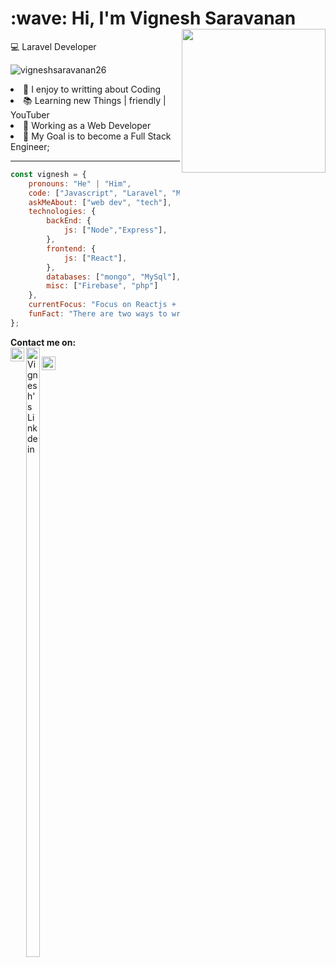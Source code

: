 
<h1>
 :wave: Hi,
  I'm  Vignesh Saravanan
  <img align='right' src="https://media.giphy.com/media/i1JHRZSXO9LZZDHqii/giphy.gif" width="230">
</h1>
   <p>
   <g-emoji class="g-emoji" alias="computer" fallback-src="https://github.githubassets.com/images/icons/emoji/unicode/1f4bb.png">💻</g-emoji>
    Laravel Developer
   </p>
  
<p align="left">
  <img
    src="https://komarev.com/ghpvc/?username=VigneshSaravanan26"
    alt="vigneshsaravanan26"
  />
</p>
<li>
  <g-emoji class="g-emoji" alias="memo" fallback-src="https://github.githubassets.com/images/icons/emoji/unicode/1f4dd.png">📝</g-emoji>
  I enjoy to writting about Coding
</li>
<li>
  <g-emoji class="g-emoji" alias="books" fallback-src="https://github.githubassets.com/images/icons/emoji/unicode/1f4da.png">📚</g-emoji>
  Learning new Things | friendly | YouTuber
</li>
<li>
 <g-emoji class="g-emoji" alias="gem" fallback-src="https://github.githubassets.com/images/icons/emoji/unicode/1f48e.png">💎</g-emoji>
  Working as a  Web Developer
</li>
<li>
  <g-emoji class="g-emoji" alias="electric_plug" fallback-src="https://github.githubassets.com/images/icons/emoji/unicode/1f50c.png">🔌</g-emoji>
   My Goal is to become a Full Stack Engineer;
</li>
<hr></hr>


```javascript
const vignesh = {
    pronouns: "He" | "Him",
    code: ["Javascript", "Laravel", "MongoDB", "PHP"],
    askMeAbout: ["web dev", "tech"],
    technologies: {
        backEnd: {
            js: ["Node","Express"],
        },
        frontend: {
            js: ["React"],
        },
        databases: ["mongo", "MySql"],
        misc: ["Firebase", "php"]
    },
    currentFocus: "Focus on Reactjs + Nodejs",
    funFact: "There are two ways to write error-free programs; only the third one works"
};
```


<strong>Contact me on:</strong><br/>
<a href="https://twitter.com/Vignesh02698" rel="nofollow">
  <img align="left"  alt="Vignesh Twitter" width="22px" src="https://static.toiimg.com/thumb/msid-102075304,width-1280,height-720,resizemode-4/.jpg" style="max-width:100%;background:#fff">
</a>
<a href="https://www.linkedin.com/in/vignesh-saravanan-9839481a4" rel="nofollow">
  <img align="left" alt="Vignesh's Linkdein" width="22px" src="https://static.vecteezy.com/system/resources/previews/018/930/587/original/linkedin-logo-linkedin-icon-transparent-free-png.png" style="max-width:100%;height:50%">
  
</a>
<a href="https://github.com/VigneshSaravanan26">
  <img align="left" alt="vignesh's Github" width="22px" src="https://camo.githubusercontent.com/5f5cadad3e06f6dd96c64d4025e219856ae6f923799bc8ea4e628013de25724a/68747470733a2f2f63646e2e6a7364656c6976722e6e65742f6e706d2f73696d706c652d69636f6e734076332f69636f6e732f6769746875622e737667" data-canonical-src="https://cdn.jsdelivr.net/npm/simple-icons@v3/icons/github.svg" style="max-width:100%;">
</a>





